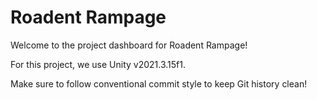 # Roadent Rampage
Welcome to the project dashboard for Roadent Rampage!

For this project, we use Unity v2021.3.15f1.

Make sure to follow conventional commit style to keep Git history clean!
